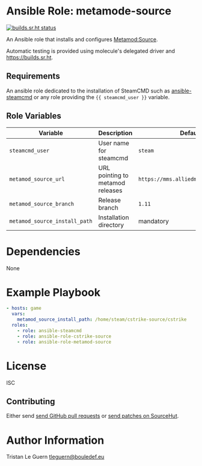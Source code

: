 # Ansible Role: metamode-source

[![builds.sr.ht status](https://builds.sr.ht/~tleguern/ansible-role-metamod-source.svg)](https://builds.sr.ht/~tleguern/ansible-role-metamod-source?)

An Ansible role that installs and configures [Metamod:Source](http://www.metamodsource.net/).

Automatic testing is provided using molecule's delegated driver and https://builds.sr.ht.

## Requirements

An ansible role dedicated to the installation of SteamCMD such as [ansible-steamcmd](https://github.com/Aversiste/ansible-steamcmd) or any role providing the `{{ steamcmd_user }}` variable.

## Role Variables

| Variable | Description | Default |
|----------|-------------|---------|
| `steamcmd_user` | User name for steamcmd | `steam` |
| `metamod_source_url` | URL pointing to metamod releases | `https://mms.alliedmods.net/mmsdrop` |
| `metamod_source_branch` | Release branch | `1.11` |
| `metamod_source_install_path` | Installation directory | mandatory |

# Dependencies

None

# Example Playbook

```yaml
- hosts: game
  vars:
    metamod_source_install_path: /home/steam/cstrike-source/cstrike
  roles:
    - role: ansible-steamcmd
    - role: ansible-role-cstrike-source
    - role: ansible-role-metamod-source
```

# License

ISC

## Contributing

Either send [send GitHub pull requests](https://github.com/Aversiste/ansible-role-metamod-source) or [send patches on SourceHut](https://lists.sr.ht/~tleguern/misc).

# Author Information

Tristan Le Guern <tleguern@bouledef.eu>
